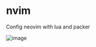 # nvim

Config neovim with lua and packer

![image](https://user-images.githubusercontent.com/70082215/170594518-9423bd91-8ceb-4b4d-8fec-4af91606a808.png)
